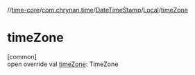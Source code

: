 //[time-core](../../../../index.md)/[com.chrynan.time](../../index.md)/[DateTimeStamp](../index.md)/[Local](index.md)/[timeZone](time-zone.md)

# timeZone

[common]\
open override val [timeZone](time-zone.md): TimeZone
